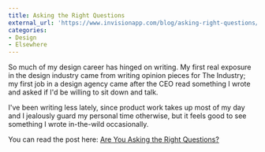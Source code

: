 ```yaml
---
title: Asking the Right Questions
external_url: 'https://www.invisionapp.com/blog/asking-right-questions/'
categories:
- Design
- Elsewhere
---
```


So much of my design career has hinged on writing. My first real exposure in the design industry came from writing opinion pieces for The Industry; my first job in a design agency came after the CEO read something I wrote and asked if I'd be willing to sit down and talk.

I've been writing less lately, since product work takes up most of my day and I jealously guard my personal time otherwise, but it feels good to see something I wrote in-the-wild occasionally.

You can read the post here: [Are You Asking the Right Questions?](https://www.invisionapp.com/blog/asking-right-questions/)
